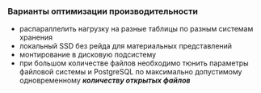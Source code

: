 ### Варианты оптимизации производительности
* распараллелить нагрузку на разные таблицы по разным системам хранения
* локальный SSD без рейда для материальных представлений
* монтирование в дисковую подсистему
* при большом количестве файлов необходимо тюнить параметры файловой системы и PostgreSQL по максимально допустимому одновременному ***количеству открытых файлов***
